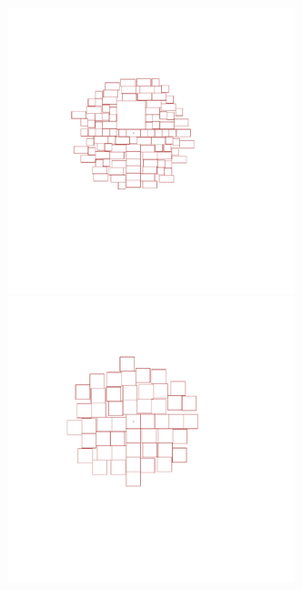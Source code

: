 ![Image alt](https://github.com/DianaArapova/tdd/raw/master/TagsCloudVisualization/cloud.bmp)
![Image alt](https://github.com/DianaArapova/tdd/raw/master/TagsCloudVisualization/cloud2.bmp)
